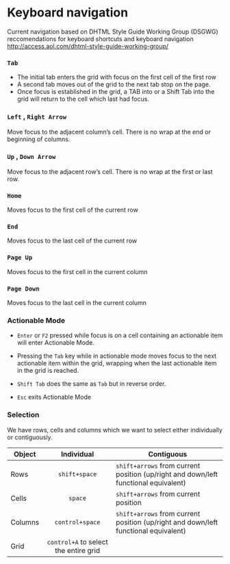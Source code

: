 # Keyboard navigation
Current navigation based on DHTML Style Guide Working Group (DSGWG) reccomendations for keyboard shortcuts and keyboard navigation
http://access.aol.com/dhtml-style-guide-working-group/

### `Tab`
* The initial tab enters the grid with focus on the first cell of the first row
* A second tab moves out of the grid to the next tab stop on the page.
* Once focus is established in the grid, a TAB into or a Shift Tab into the grid will return to the cell which last had focus.


### `Left` , `Right Arrow`
Move focus to the adjacent column’s cell. There is no wrap at the end or beginning of columns.

### `Up` , `Down Arrow`
Move focus to the adjacent row’s cell. There is no wrap at the first or last row.

### `Home`
Moves focus to the first cell of the current row

### `End`
Moves focus to the last cell of the current row

### `Page Up`
Moves focus to the first cell in the current column

### `Page Down`
Moves focus to the last cell in the current column

### Actionable Mode

* `Enter` or `F2` pressed while focus is on a cell containing an actionable item will enter Actionable Mode.

* Pressing the `Tab` key while in actionable mode moves focus to the next actionable item within the grid, wrapping when the last actionable item in the grid is reached.

* `Shift Tab` does the same as `Tab` but in reverse order.

* `Esc` exits Actionable Mode

### Selection
We have rows, cells and columns which we want to select either individually or contiguously.

|   Object      | Individual      | Contiguous                                                                         |
| ------------- |:-------------:  | -----                                                                              |
| Rows          | `shift+space`   | `shift+arrows` from current position (up/right and down/left functional equivalent)|
| Cells         | 	`space`       | `shift+arrows` from current position                                               |
| Columns       | `control+space` | `shift+arrows` from current position (up/right and down/left functional equivalent)|
| Grid          | `control+A` to select the entire grid                                                                |
